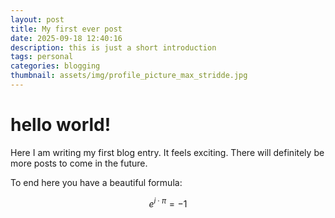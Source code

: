 ```yaml
---
layout: post
title: My first ever post
date: 2025-09-18 12:40:16
description: this is just a short introduction
tags: personal
categories: blogging
thumbnail: assets/img/profile_picture_max_stridde.jpg
---
```


# hello world!

Here I am writing my first blog entry. It feels exciting.
There will definitely be more posts to come in the future.

To end here you have a beautiful formula:

$$
e^{i \cdot \pi} = -1
$$
